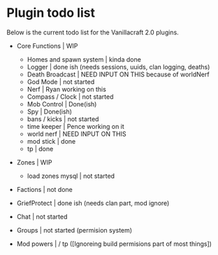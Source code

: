 Plugin todo list
=====

Below is the current todo list for the Vanillacraft 2.0 plugins.

- Core Functions | WIP
	- Homes and spawn system     | kinda done
	- Logger                     | done ish (needs sessions, uuids, clan logging, deaths)
	- Death Broadcast            | NEED INPUT ON THIS because of worldNerf
	- God Mode                   | not started
	- Nerf                       | Ryan working on this
	- Compass / Clock            | not started
	- Mob Control                | Done(ish)
	- Spy                        | Done(ish)
	- bans / kicks               | not started
	- time keeper                | Pence working on it
	- world nerf                 | NEED INPUT ON THIS
	- mod stick                  | done
	- tp                         | done
	   

- Zones          | WIP   
  - load zones mysql           | not started
	  
    
- Factions       | not done
- GriefProtect   | done ish (needs clan part, mod ignore)
- Chat           | not started
- Groups         | not started (permision system)

- Mod powers     |  / tp ([Ignoreing build permisions part of most things])
